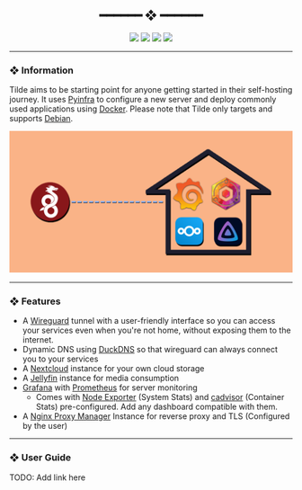 <h2 align="center"> ━━━━━━  ❖  ━━━━━━ </h2>

<!-- BADGES -->
<div align="center">
   <p></p>
   
   <img src="https://img.shields.io/github/stars/dotzenith/tilde?color=F8BD96&labelColor=302D41&style=for-the-badge">   

   <img src="https://img.shields.io/github/forks/dotzenith/tilde?color=DDB6F2&labelColor=302D41&style=for-the-badge">   

   <img src="https://img.shields.io/github/repo-size/dotzenith/tilde?color=ABE9B3&labelColor=302D41&style=for-the-badge">
   
   <img src="https://img.shields.io/github/commit-activity/y/dotzenith/tilde?color=96CDFB&labelColor=302D41&style=for-the-badge&label=COMMITS"/>
   <br>
</div>

<p/>

---

### ❖ Information 

<b></b>

Tilde aims to be starting point for anyone getting started in their self-hosting journey. 
It uses [Pyinfra](https://pyinfra.com/) to configure a new server and deploy commonly used applications
using [Docker](https://www.docker.com/). Please note that Tilde only targets and supports
[Debian](https://www.debian.org/).

<b></b>

<img src="https://github.com/dotzenith/dotzenith/blob/main/assets/tilde/tilde.png" alt="tilde photo">

---

### ❖ Features

<b></b>

- A [Wireguard](https://www.wireguard.com/) tunnel with a user-friendly interface so you can access your services even when you're not home, without exposing them to the internet.
- Dynamic DNS using [DuckDNS](https://www.duckdns.org/) so that wireguard can always connect you to your services
- A [Nextcloud](https://nextcloud.com/) instance for your own cloud storage
- A [Jellyfin](https://jellyfin.org/) instance for media consumption
- [Grafana](https://grafana.com/) with [Prometheus](https://prometheus.io/) for server monitoring
  - Comes with [Node Exporter](https://github.com/prometheus/node_exporter) (System Stats) and [cadvisor](https://github.com/google/cadvisor) (Container Stats) pre-configured. Add any dashboard compatible with them.
- A [Nginx Proxy Manager](https://nginxproxymanager.com/) Instance for reverse proxy and TLS (Configured by the user)

---

### ❖ User Guide

TODO: Add link here
